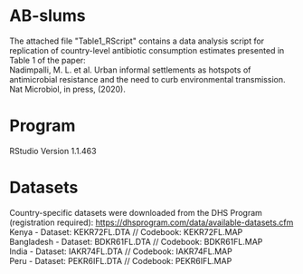 # AB-slums
The attached file "Table1_RScript" contains a data analysis script for replication of country-level antibiotic consumption estimates presented in Table 1 of the paper: <br/> Nadimpalli, M. L. et al. Urban informal settlements as hotspots of antimicrobial resistance and the need to curb environmental transmission. Nat Microbiol, in press, (2020).

# Program
RStudio Version 1.1.463 

# Datasets
Country-specific datasets were downloaded from the DHS Program (registration required): https://dhsprogram.com/data/available-datasets.cfm<br/>
Kenya - Dataset: KEKR72FL.DTA // Codebook: KEKR72FL.MAP<br/>
Bangladesh - Dataset: BDKR61FL.DTA // Codebook: BDKR61FL.MAP<br/>
India - Dataset: IAKR74FL.DTA // Codebook: IAKR74FL.MAP<br/>
Peru - Dataset: PEKR6IFL.DTA // Codebook: PEKR6IFL.MAP<br/>

